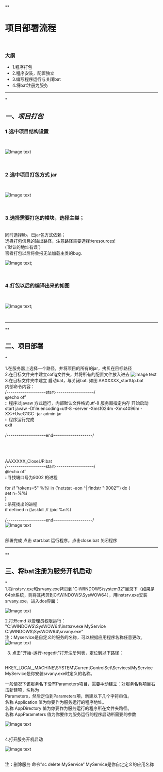 **<h1>项目部署流程</h1>
 <br/>
 
 <h3>大纲</h3>
 <ul>
  <li>1.程序打包</li>
  <li>2.程序安装，配置独立</li>
  <li>3.编写程序运行与关闭bat</li>
  <li>4.将bat注册为服务</li>
 </ul> 

 <hr/>
 
 **<h2>一、项目打包</h2>*
<h3>1.选中项目结构设置</h3>
<br/>

![Image text](./img/打包流程1.png)

<br/>
<h3>2.选中项目打包方式 jar</h3> 
<br/>

![Image text](./img/打包流程2.png)

<br/>
<h3>3.选择需要打包的模块，选择主类；</h3>
<br/>
同时选择lib，已jar包方式依赖；
<br/>
选择打包信息的输出路径，注意路径需要选择为resources!
<br/>
(`默认的地址有误`)
<br/>
否者打包以后将会报无法加载主类的bug.
<br/>

![Image text](./img/打包流程3.png);

<br/>
<h3>4.打包以后的编译出来的如图</h3>
<br/>

![Image text](./img/打包流程4.png);

<br/>
<hr/>
**<h2>二、项目部署</h2>*  


 1.在服务器上选择一个路径，并将项目的所有的jar，拷贝在目标路径
 <br/>
 2.在目标文件夹中建立cofig文件夹，并将所有的配置文件放入进去
![Image text](./img/部署图1.png)
<br/>
 3.在目标文件夹中建立 启动bat，与关闭bat.
 如图 AAXXXXX_startUp.bat<br/>
 内部命令内容：
 <br/>
 /--------------------start--------------------/
 <br/>
 @echo off<br/>
 :: 程序以javaw 方式运行，内部默认文件格式utf-8  服务器指定内存 开始启动<br/>
 start javaw -Dfile.encoding=utf-8 -server -Xms1024m -Xmx4096m -XX:+UseG1GC -jar admin.jar<br/>
 :: 程序运行完成<br/>
 exit<br/>
 <br/>
/--------------------end--------------------/
<br/><br/><br/><br/><br/>
AAXXXXX_CloseUP.bat<br/>
/--------------------start--------------------/
<br/>
@echo off<br/>
::寻找端口号为9002 的进程<br/>
<br/>
for /f "tokens=5" %%i in ('netstat -aon ^| findstr ":9002"') do (<br/>
set n=%%i<br/>
)<br/>
::杀死找出的进程<br/>
if defined n (taskkill /f /pid %n%)<br/>
<br/>
/--------------------end--------------------/
<br/>
![Image text](./img/部署图2.png)

<br/>
部署完成 点击 start.bat 运行程序，点击close.bat 关闭程序

<br/>
<hr/>
**<h2>三、将bat注册为服务开机启动</h2>*  
<br/>
1.将instsrv.exe和srvany.exe拷贝到"C:\WINDOWS\system32"目录下（如果是64bit系统，则将其拷贝到C:\WINDOWS\SysWOW64），用instsrv.exe安装srvany.exe，进入dos界面：

![Image text](./img/注册成服务第一步.png)

2.打开cmd 以管理员权限运行：<br/>
"C:\WINDOWS\SysWOW64\instsrv.exe MyService C:\WINDOWS\SysWOW64\srvany.exe"
<br/>
注：Myservice是自定义的服务的名称，可以根据应用程序名称任意更改。
![Image text](./img/注册成服务第二步.png)

3. 点击"开始-运行-regedit"打开注册列表，定位到以下路径：
<br/>
HKEY_LOCAL_MACHINE\SYSTEM\CurrentControlSet\Services\MyService
<br/>
MyService是你安装srvany.exe时定义的名称。
<br/>

一般情况下该服务名下没有Parameters项目，需要手动建立：对服务名称项目右击新建项，名称为
<br/>
Parameters，然后定位到Parameters项，新建以下几个字符串值。
<br/>
名称 Application 值为你要作为服务运行的程序地址。
<br/>
名称 AppDirectory 值为你要作为服务运行的程序所在文件夹路径。
<br/>
名称 AppParameters 值为你要作为服务运行的程序启动所需要的参数
<br/>

![Image text](./img/注册成服务第三步.png)

<br/>
4.打开服务开机启动
<br/>

![Image text](./img/注册成服务第四步.png)

<br/>
注：删除服务 命令”sc delete MyService“ MyService是你自定定义的应用名称
  